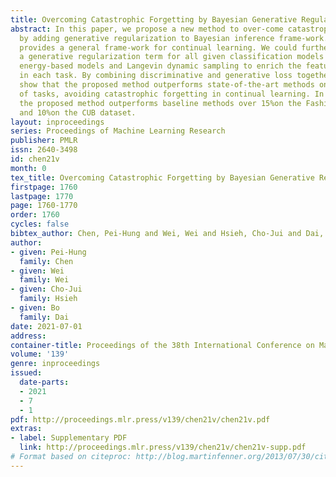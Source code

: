 ```yaml
---
title: Overcoming Catastrophic Forgetting by Bayesian Generative Regularization
abstract: In this paper, we propose a new method to over-come catastrophic forgetting
  by adding generative regularization to Bayesian inference frame-work. Bayesian method
  provides a general frame-work for continual learning. We could further construct
  a generative regularization term for all given classification models by leveraging
  energy-based models and Langevin dynamic sampling to enrich the features learned
  in each task. By combining discriminative and generative loss together, we empirically
  show that the proposed method outperforms state-of-the-art methods on a variety
  of tasks, avoiding catastrophic forgetting in continual learning. In particular,
  the proposed method outperforms baseline methods over 15%on the Fashion-MNIST dataset
  and 10%on the CUB dataset.
layout: inproceedings
series: Proceedings of Machine Learning Research
publisher: PMLR
issn: 2640-3498
id: chen21v
month: 0
tex_title: Overcoming Catastrophic Forgetting by Bayesian Generative Regularization
firstpage: 1760
lastpage: 1770
page: 1760-1770
order: 1760
cycles: false
bibtex_author: Chen, Pei-Hung and Wei, Wei and Hsieh, Cho-Jui and Dai, Bo
author:
- given: Pei-Hung
  family: Chen
- given: Wei
  family: Wei
- given: Cho-Jui
  family: Hsieh
- given: Bo
  family: Dai
date: 2021-07-01
address:
container-title: Proceedings of the 38th International Conference on Machine Learning
volume: '139'
genre: inproceedings
issued:
  date-parts:
  - 2021
  - 7
  - 1
pdf: http://proceedings.mlr.press/v139/chen21v/chen21v.pdf
extras:
- label: Supplementary PDF
  link: http://proceedings.mlr.press/v139/chen21v/chen21v-supp.pdf
# Format based on citeproc: http://blog.martinfenner.org/2013/07/30/citeproc-yaml-for-bibliographies/
---
```

